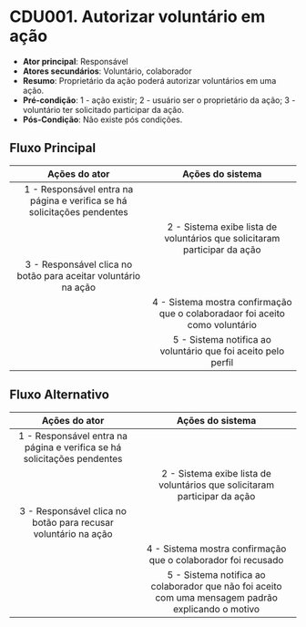 # CDU001. Autorizar voluntário em ação

- **Ator principal**: Responsável	
- **Atores secundários**: Voluntário, colaborador
- **Resumo**: Proprietário da ação poderá autorizar voluntários em uma ação.
- **Pré-condição**: 
 1 - ação existir;
 2 - usuário ser o proprietário da ação;
 3 - voluntário ter solicitado participar da ação.
- **Pós-Condição**: Não existe pós condições.

## Fluxo Principal
| Ações do ator | Ações do sistema |
| :-----------------: | :-----------------: | 
| 1 - Responsável entra na página e verifica se há solicitações pendentes | |  
| | 2 - Sistema exibe lista de voluntários que solicitaram participar da ação |
| 3 - Responsável clica no botão para aceitar voluntário na ação | | 
| | 4 - Sistema mostra confirmação que o colaboradaor foi aceito como voluntário |
| | 5 - Sistema notifica ao voluntário que foi aceito pelo perfil |

## Fluxo Alternativo
| Ações do ator | Ações do sistema |
| :-----------------: | :-----------------: | 
| 1 - Responsável entra na página e verifica se há solicitações pendentes | |  
| | 2 - Sistema exibe lista de voluntários que solicitaram participar da ação |
| 3 - Responsável clica no botão para recusar voluntário na ação | | 
| | 4 - Sistema mostra confirmação que o colaborador foi recusado |
| | 5 - Sistema notifica ao colaborador que não foi aceito com uma mensagem padrão explicando o motivo|
